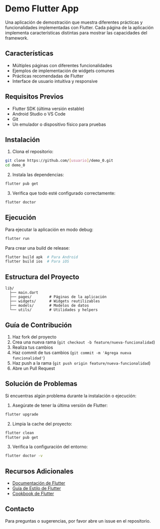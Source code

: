 # Demo Flutter App

Una aplicación de demostración que muestra diferentes prácticas y funcionalidades implementadas con Flutter. Cada página de la aplicación implementa características distintas para mostrar las capacidades del framework.

## Características

- Múltiples páginas con diferentes funcionalidades
- Ejemplos de implementación de widgets comunes
- Prácticas recomendadas de Flutter
- Interface de usuario intuitiva y responsive

## Requisitos Previos

- Flutter SDK (última versión estable)
- Android Studio o VS Code
- Git
- Un emulador o dispositivo físico para pruebas

## Instalación

1. Clona el repositorio:
```bash
git clone https://github.com/[usuario]/demo_0.git
cd demo_0
```

2. Instala las dependencias:
```bash
flutter pub get
```

3. Verifica que todo esté configurado correctamente:
```bash
flutter doctor
```

## Ejecución

Para ejecutar la aplicación en modo debug:
```bash
flutter run
```

Para crear una build de release:
```bash
flutter build apk  # Para Android
flutter build ios  # Para iOS
```

## Estructura del Proyecto

```
lib/
  ├── main.dart
  ├── pages/        # Páginas de la aplicación
  ├── widgets/      # Widgets reutilizables
  ├── models/       # Modelos de datos
  └── utils/        # Utilidades y helpers
```

## Guía de Contribución

1. Haz fork del proyecto
2. Crea una nueva rama (`git checkout -b feature/nueva-funcionalidad`)
3. Realiza tus cambios
4. Haz commit de tus cambios (`git commit -m 'Agrega nueva funcionalidad'`)
5. Haz push a la rama (`git push origin feature/nueva-funcionalidad`)
6. Abre un Pull Request

## Solución de Problemas

Si encuentras algún problema durante la instalación o ejecución:

1. Asegúrate de tener la última versión de Flutter:
```bash
flutter upgrade
```

2. Limpia la cache del proyecto:
```bash
flutter clean
flutter pub get
```

3. Verifica la configuración del entorno:
```bash
flutter doctor -v
```

## Recursos Adicionales

- [Documentación de Flutter](https://docs.flutter.dev/)
- [Guía de Estilo de Flutter](https://docs.flutter.dev/development/ui/layout)
- [Cookbook de Flutter](https://docs.flutter.dev/cookbook)

## Contacto

Para preguntas o sugerencias, por favor abre un issue en el repositorio.
